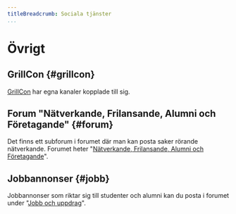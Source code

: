 ```yaml
---
titleBreadcrumb: Sociala tjänster
...
```

Övrigt
===========================



GrillCon {#grillcon}
---------------------------

[GrillCon](https://grillcon.dbwebb.se) har egna kanaler kopplade till sig.



Forum "Nätverkande, Frilansande, Alumni och Företagande" {#forum}
---------------------------

Det finns ett subforum i forumet där man kan posta saker rörande nätverkande. Forumet heter "[Nätverkande, Frilansande, Alumni och Företagande](forum/viewforum.php?f=25)".



Jobbannonser {#jobb}
---------------------------

Jobbannonser som riktar sig till studenter och alumni kan du posta i forumet under "[Jobb och uppdrag](forum/viewforum.php?f=18)".

